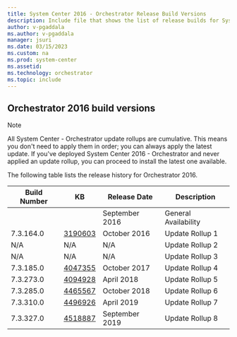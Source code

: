 ```yaml
---
title: System Center 2016 - Orchestrator Release Build Versions
description: Include file that shows the list of release builds for System Center 2016 - Orchestrator.
author: v-pgaddala
ms.author: v-pgaddala
manager: jsuri
ms.date: 03/15/2023
ms.custom: na
ms.prod: system-center
ms.assetid:
ms.technology: orchestrator
ms.topic: include
---
```


## Orchestrator 2016 build versions

>[!NOTE]
>All System Center - Orchestrator update rollups are cumulative. This means you don't need to apply them in order; you can always apply the latest update. If you've deployed System Center 2016 - Orchestrator and never applied an update rollup, you can proceed to install the latest one available.
>

The following table lists the release history for Orchestrator 2016.

|Build Number |KB |Release Date |Description |
|-------------|---|-------------|------------|
| ||September 2016 |General Availability|  
|7.3.164.0 |[3190603](https://support.microsoft.com/kb/3190603) |October 2016 |Update Rollup 1 |  
|N/A |N/A |N/A |Update Rollup 2 |  
|N/A |N/A |N/A |Update Rollup 3|  
|7.3.185.0 |[4047355](https://support.microsoft.com/kb/4047355) |October 2017 | Update Rollup 4 |
|7.3.273.0 |[4094928](https://support.microsoft.com/kb/4094928) |April 2018 |Update Rollup 5 |
|7.3.285.0 |[4465567](https://support.microsoft.com/kb/4465567) |October 2018 |Update Rollup 6|
|7.3.310.0 |[4496926](https://support.microsoft.com/kb/4496926) |April 2019 |Update Rollup 7 |
|7.3.327.0 |[4518887](https://support.microsoft.com/kb/4518887) |September 2019 |Update Rollup 8 |
